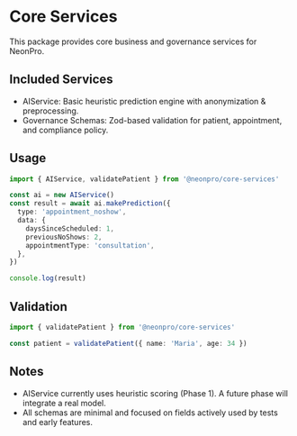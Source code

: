 # Core Services

This package provides core business and governance services for NeonPro.

## Included Services

- AIService: Basic heuristic prediction engine with anonymization & preprocessing.
- Governance Schemas: Zod-based validation for patient, appointment, and compliance policy.

## Usage

```ts
import { AIService, validatePatient } from '@neonpro/core-services'

const ai = new AIService()
const result = await ai.makePrediction({
  type: 'appointment_noshow',
  data: {
    daysSinceScheduled: 1,
    previousNoShows: 2,
    appointmentType: 'consultation',
  },
})

console.log(result)
```

## Validation

```ts
import { validatePatient } from '@neonpro/core-services'

const patient = validatePatient({ name: 'Maria', age: 34 })
```

## Notes

- AIService currently uses heuristic scoring (Phase 1). A future phase will integrate a real model.
- All schemas are minimal and focused on fields actively used by tests and early features.

